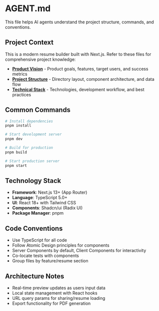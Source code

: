 # AGENT.md

This file helps AI agents understand the project structure, commands, and conventions.

## Project Context

This is a modern resume builder built with Next.js. Refer to these files for comprehensive project knowledge:

- **[Product Vision](.agents/product.md)** - Product goals, features, target users, and success metrics
- **[Project Structure](.agents/structure.md)** - Directory layout, component architecture, and data flow
- **[Technical Stack](.agents/tech.md)** - Technologies, development workflow, and best practices

## Common Commands

```bash
# Install dependencies
pnpm install

# Start development server
pnpm dev

# Build for production
pnpm build

# Start production server
pnpm start
```

## Technology Stack

- **Framework**: Next.js 13+ (App Router)
- **Language**: TypeScript 5.0+
- **UI**: React 18+ with Tailwind CSS
- **Components**: Shadcn/ui (Radix UI)
- **Package Manager**: pnpm

## Code Conventions

- Use TypeScript for all code
- Follow Atomic Design principles for components
- Server Components by default, Client Components for interactivity
- Co-locate tests with components
- Group files by feature/resume section

## Architecture Notes

- Real-time preview updates as users input data
- Local state management with React hooks
- URL query params for sharing/resume loading
- Export functionality for PDF generation
